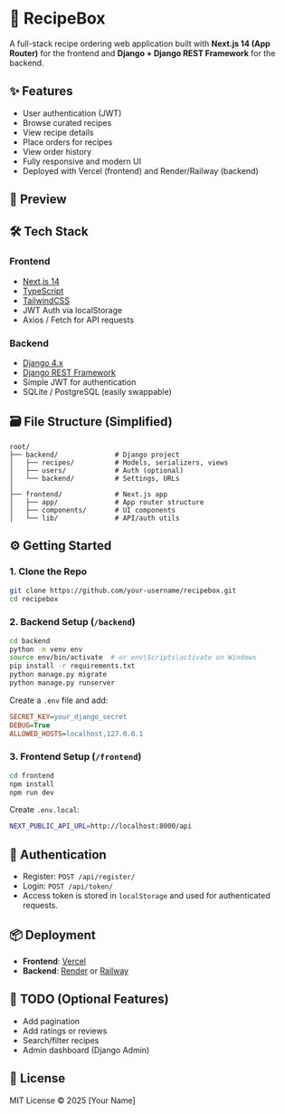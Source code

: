 # 🥘 RecipeBox

A full-stack recipe ordering web application built with **Next.js 14 (App Router)** for the frontend and **Django + Django REST Framework** for the backend.

## ✨ Features

- User authentication (JWT)
- Browse curated recipes
- View recipe details
- Place orders for recipes
- View order history
- Fully responsive and modern UI
- Deployed with Vercel (frontend) and Render/Railway (backend)

## 📸 Preview

## 🛠️ Tech Stack

### Frontend
- [Next.js 14](https://nextjs.org/)
- [TypeScript](https://www.typescriptlang.org/)
- [TailwindCSS](https://tailwindcss.com/)
- JWT Auth via localStorage
- Axios / Fetch for API requests

### Backend
- [Django 4.x](https://www.djangoproject.com/)
- [Django REST Framework](https://www.django-rest-framework.org/)
- Simple JWT for authentication
- SQLite / PostgreSQL (easily swappable)

## 🗃️ File Structure (Simplified)

```
root/
├── backend/              # Django project
│   ├── recipes/          # Models, serializers, views
│   ├── users/            # Auth (optional)
│   └── backend/          # Settings, URLs
│
├── frontend/             # Next.js app
│   ├── app/              # App router structure
│   ├── components/       # UI components
│   └── lib/              # API/auth utils
```

## ⚙️ Getting Started

### 1. Clone the Repo

```bash
git clone https://github.com/your-username/recipebox.git
cd recipebox
```

### 2. Backend Setup (`/backend`)

```bash
cd backend
python -m venv env
source env/bin/activate  # or env\Scripts\activate on Windows
pip install -r requirements.txt
python manage.py migrate
python manage.py runserver
```

Create a `.env` file and add:

```ini
SECRET_KEY=your_django_secret
DEBUG=True
ALLOWED_HOSTS=localhost,127.0.0.1
```

### 3. Frontend Setup (`/frontend`)

```bash
cd frontend
npm install
npm run dev
```

Create `.env.local`:

```bash
NEXT_PUBLIC_API_URL=http://localhost:8000/api
```

## 🔐 Authentication

* Register: `POST /api/register/`
* Login: `POST /api/token/`
* Access token is stored in `localStorage` and used for authenticated requests.

## 📦 Deployment

* **Frontend**: [Vercel](https://vercel.com)
* **Backend**: [Render](https://render.com) or [Railway](https://railway.app)

## 📌 TODO (Optional Features)

* Add pagination
* Add ratings or reviews
* Search/filter recipes
* Admin dashboard (Django Admin)

## 📄 License

MIT License © 2025 [Your Name]
